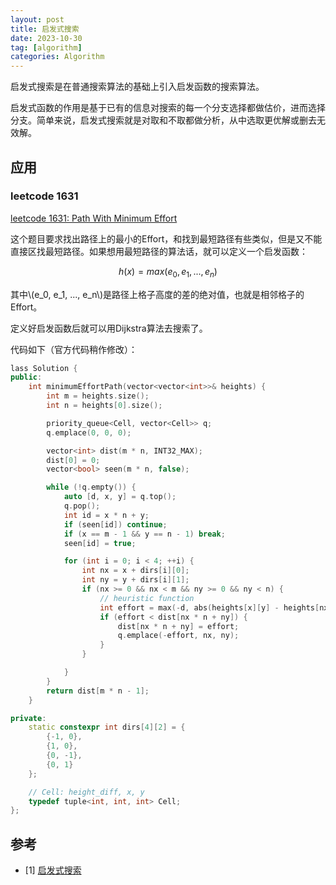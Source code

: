 ```yaml
---
layout: post
title: 启发式搜索
date: 2023-10-30
tag: [algorithm]
categories: Algorithm
---
```


启发式搜索是在普通搜索算法的基础上引入启发函数的搜索算法。

启发式函数的作用是基于已有的信息对搜索的每一个分支选择都做估价，进而选择分支。简单来说，启发式搜索就是对取和不取都做分析，从中选取更优解或删去无效解。

## 应用

### leetcode 1631

[leetcode 1631: Path With Minimum Effort](https://leetcode.com/problems/path-with-minimum-effort)

这个题目要求找出路径上的最小的Effort，和找到最短路径有些类似，但是又不能直接区找最短路径。如果想用最短路径的算法话，就可以定义一个启发函数：

$$
h(x)=max(e_0, e_1, ..., e_n)
$$

其中\\(e_0, e_1, ..., e_n\\)是路径上格子高度的差的绝对值，也就是相邻格子的Effort。

定义好启发函数后就可以用Dijkstra算法去搜索了。

代码如下（官方代码稍作修改）：

```c++
lass Solution {
public:
    int minimumEffortPath(vector<vector<int>>& heights) {
        int m = heights.size();
        int n = heights[0].size();

        priority_queue<Cell, vector<Cell>> q;
        q.emplace(0, 0, 0);

        vector<int> dist(m * n, INT32_MAX);
        dist[0] = 0;
        vector<bool> seen(m * n, false);

        while (!q.empty()) {
            auto [d, x, y] = q.top();
            q.pop();
            int id = x * n + y;
            if (seen[id]) continue;
            if (x == m - 1 && y == n - 1) break;
            seen[id] = true;

            for (int i = 0; i < 4; ++i) {
                int nx = x + dirs[i][0];
                int ny = y + dirs[i][1];
                if (nx >= 0 && nx < m && ny >= 0 && ny < n) {
                    // heuristic function
                    int effort = max(-d, abs(heights[x][y] - heights[nx][ny]));
                    if (effort < dist[nx * n + ny]) {
                        dist[nx * n + ny] = effort;
                        q.emplace(-effort, nx, ny);
                    }
                }

            }
        }
        return dist[m * n - 1];
    }

private:
    static constexpr int dirs[4][2] = {
        {-1, 0},
        {1, 0},
        {0, -1},
        {0, 1}
    };

    // Cell: height_diff, x, y
    typedef tuple<int, int, int> Cell;
};
```

## 参考

- [1] [启发式搜索](https://oi-wiki.org/search/heuristic/)

